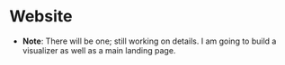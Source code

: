 # Website
- **Note**: There will be one; still working on details. I am going to build a visualizer as well as a main landing page.
